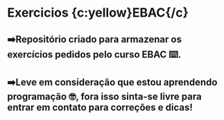 # Exercicios {c:yellow}<strong>EBAC</strong>{/c}

## ➡️Repositório criado para armazenar os exercícios pedidos pelo curso EBAC ⌨️.
## ➡️Leve em consideração que estou aprendendo programação 🤓, fora isso sinta-se livre para entrar em contato para correções e dicas!
